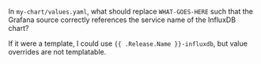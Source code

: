 In `my-chart/values.yaml`, what should replace `WHAT-GOES-HERE` such that the Grafana source correctly references the service name of the InfluxDB chart?

If it were a template, I could use `{{ .Release.Name }}-influxdb`, but value overrides are not templatable.
